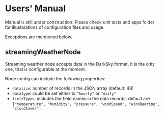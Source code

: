 # Users' Manual

Manual is still under construction. Please check unit tests and apps folder for illustarations of configuration files and usage.

Exceptions are mentioned below.

## streamingWeatherNode

Streaming weather node accepts data in the DarkSky format. It is the only one, that is configurable at the moment.

Node config can include the following properties:

* `datasize`: number of records in the JSON array (default: 48)
* `datatype`: could be set either to `"hourly"` or `"daily"`
* `fieldTypes`: includes the field names in the data records; default are `["temperature", "humidity", "pressure", "windSpeed", "windBearing", "cloudCover"]`